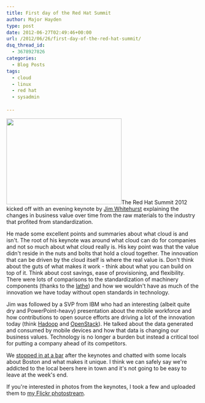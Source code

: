 ```yaml
---
title: First day of the Red Hat Summit
author: Major Hayden
type: post
date: 2012-06-27T02:49:46+00:00
url: /2012/06/26/first-day-of-the-red-hat-summit/
dsq_thread_id:
  - 3678927826
categories:
  - Blog Posts
tags:
  - cloud
  - linux
  - red hat
  - sysadmin

---
```

[<img src="/wp-content/uploads/2012/06/Photo-Jun-26-17-37-57-e1340764669963-300x224.jpg" alt="" title="Photo Jun 26, 17 37 57" width="300" height="224" class="alignleft size-medium wp-image-3514" srcset="/wp-content/uploads/2012/06/Photo-Jun-26-17-37-57-e1340764669963-300x224.jpg 300w, /wp-content/uploads/2012/06/Photo-Jun-26-17-37-57-e1340764669963-1024x764.jpg 1024w" sizes="(max-width: 300px) 100vw, 300px" />][1]The Red Hat Summit 2012 kicked off with an evening keynote by [Jim Whitehurst][2] explaining the changes in business value over time from the raw materials to the industry that profited from standardization.

He made some excellent points and summaries about what cloud is and isn't. The root of his keynote was around what cloud can do for companies and not so much about what cloud really is. His key point was that the value didn't reside in the nuts and bolts that hold a cloud together. The innovation that can be driven by the cloud itself is where the real value is. Don't think about the guts of what makes it work - think about what you can build on top of it. Think about cost savings, ease of provisioning, and flexibility. There were lots of comparisons to the standardization of machinery components (thanks to the [lathe][3]) and how we wouldn't have as much of the innovation we have today without open standards in technology.

Jim was followed by a SVP from IBM who had an interesting (albeit quite dry and PowerPoint-heavy) presentation about the mobile workforce and how contributions to open source efforts are driving a lot of the innovation today (think [Hadoop][4] and [OpenStack][5]). He talked about the data generated and consumed by mobile devices and how that data is changing our business values. Technology is no longer a burden but instead a critical tool for putting a company ahead of its competitors.

We [stopped in at a bar][6] after the keynotes and chatted with some locals about Boston and what makes it unique. I think we can safely say we're addicted to the local beers here in town and it's not going to be easy to leave at the week's end.

If you're interested in photos from the keynotes, I took a few and uploaded them to [my Flickr photostream][7].

 [1]: /wp-content/uploads/2012/06/Photo-Jun-26-17-37-57.jpg
 [2]: https://en.wikipedia.org/wiki/Jim_Whitehurst
 [3]: https://en.wikipedia.org/wiki/Lathe
 [4]: https://hadoop.apache.org/
 [5]: http://openstack.org/
 [6]: http://www.pourhouseboston.com/
 [7]: http://www.flickr.com/photos/texas1emt/sets/72157630307114342/
